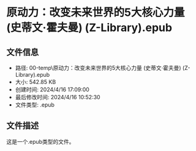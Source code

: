﻿# 原动力：改变未来世界的5大核心力量 (史蒂文·霍夫曼) (Z-Library).epub

## 文件信息
- 路径: 00-temp\原动力：改变未来世界的5大核心力量 (史蒂文·霍夫曼) (Z-Library).epub
- 大小: 542.85 KB
- 创建时间: 2024/4/16 17:09:00
- 最后修改时间: 2024/4/16 10:52:30
- 文件类型: .epub

## 文件描述
这是一个.epub类型的文件。

